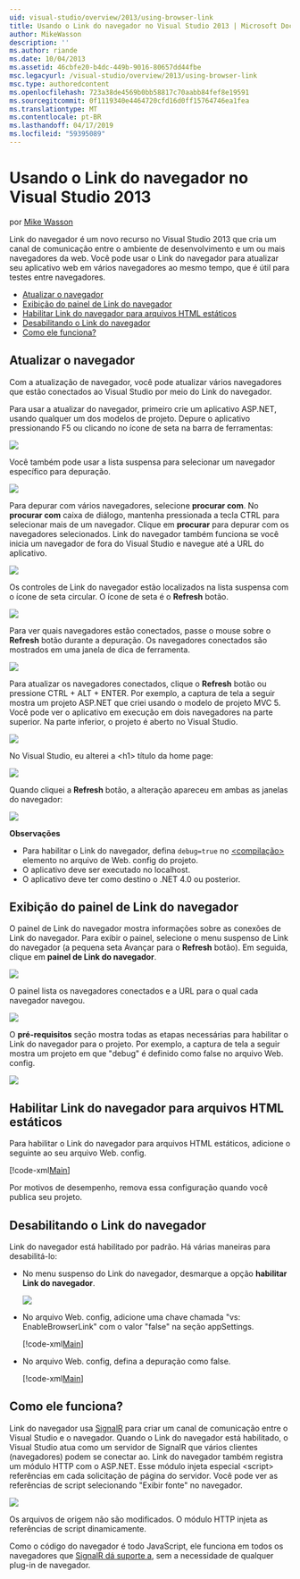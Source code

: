 ```yaml
---
uid: visual-studio/overview/2013/using-browser-link
title: Usando o Link do navegador no Visual Studio 2013 | Microsoft Docs
author: MikeWasson
description: ''
ms.author: riande
ms.date: 10/04/2013
ms.assetid: 46cbfe20-b4dc-449b-9016-80657dd44fbe
msc.legacyurl: /visual-studio/overview/2013/using-browser-link
msc.type: authoredcontent
ms.openlocfilehash: 723a38de4569b0bb58817c70aabb84fef8e19591
ms.sourcegitcommit: 0f1119340e4464720cfd16d0ff15764746ea1fea
ms.translationtype: MT
ms.contentlocale: pt-BR
ms.lasthandoff: 04/17/2019
ms.locfileid: "59395089"
---
```

# <a name="using-browser-link-in-visual-studio-2013"></a>Usando o Link do navegador no Visual Studio 2013

por [Mike Wasson](https://github.com/MikeWasson)

Link do navegador é um novo recurso no Visual Studio 2013 que cria um canal de comunicação entre o ambiente de desenvolvimento e um ou mais navegadores da web. Você pode usar o Link do navegador para atualizar seu aplicativo web em vários navegadores ao mesmo tempo, que é útil para testes entre navegadores.

- [Atualizar o navegador](#browser-refresh)
- [Exibição do painel de Link do navegador](#dashboard)
- [Habilitar Link do navegador para arquivos HTML estáticos](#static-html)
- [Desabilitando o Link do navegador](#disabling)
- [Como ele funciona?](#how-it-works)

<a id="browser-refresh"></a>
## <a name="browser-refresh"></a>Atualizar o navegador

Com a atualização de navegador, você pode atualizar vários navegadores que estão conectados ao Visual Studio por meio do Link do navegador.

Para usar a atualizar do navegador, primeiro crie um aplicativo ASP.NET, usando qualquer um dos modelos de projeto. Depure o aplicativo pressionando F5 ou clicando no ícone de seta na barra de ferramentas:

![](using-browser-link/_static/image1.png)

Você também pode usar a lista suspensa para selecionar um navegador específico para depuração.

![](using-browser-link/_static/image2.png)

Para depurar com vários navegadores, selecione **procurar com**. No **procurar com** caixa de diálogo, mantenha pressionada a tecla CTRL para selecionar mais de um navegador. Clique em **procurar** para depurar com os navegadores selecionados. Link do navegador também funciona se você inicia um navegador de fora do Visual Studio e navegue até a URL do aplicativo.

![](using-browser-link/_static/image3.png)

Os controles de Link do navegador estão localizados na lista suspensa com o ícone de seta circular. O ícone de seta é o **Refresh** botão.

![](using-browser-link/_static/image4.png)

Para ver quais navegadores estão conectados, passe o mouse sobre o **Refresh** botão durante a depuração. Os navegadores conectados são mostrados em uma janela de dica de ferramenta.

![](using-browser-link/_static/image5.png)

Para atualizar os navegadores conectados, clique o **Refresh** botão ou pressione CTRL + ALT + ENTER. Por exemplo, a captura de tela a seguir mostra um projeto ASP.NET que criei usando o modelo de projeto MVC 5. Você pode ver o aplicativo em execução em dois navegadores na parte superior. Na parte inferior, o projeto é aberto no Visual Studio.

![](using-browser-link/_static/image6.png)

No Visual Studio, eu alterei a &lt;h1&gt; título da home page:

![](using-browser-link/_static/image7.png)

Quando cliquei a **Refresh** botão, a alteração apareceu em ambas as janelas do navegador:

![](using-browser-link/_static/image8.png)

**Observações**

- Para habilitar o Link do navegador, defina `debug=true` no [ &lt;compilação&gt; ](https://msdn.microsoft.com/library/s10awwz0(v=vs.85).aspx) elemento no arquivo de Web. config do projeto.
- O aplicativo deve ser executado no localhost.
- O aplicativo deve ter como destino o .NET 4.0 ou posterior.

<a id="dashboard"></a>
## <a name="viewing-the-browser-link-dashboard"></a>Exibição do painel de Link do navegador

O painel de Link do navegador mostra informações sobre as conexões de Link do navegador. Para exibir o painel, selecione o menu suspenso de Link do navegador (a pequena seta Avançar para o **Refresh** botão). Em seguida, clique em **painel de Link do navegador**.

![](using-browser-link/_static/image9.png)

O painel lista os navegadores conectados e a URL para o qual cada navegador navegou.

![](using-browser-link/_static/image10.png)

O **pré-requisitos** seção mostra todas as etapas necessárias para habilitar o Link do navegador para o projeto. Por exemplo, a captura de tela a seguir mostra um projeto em que "debug" é definido como false no arquivo Web. config.

![](using-browser-link/_static/image11.png)

<a id="static-html"></a>
## <a name="enabling-browser-link-for-static-html-files"></a>Habilitar Link do navegador para arquivos HTML estáticos

Para habilitar o Link do navegador para arquivos HTML estáticos, adicione o seguinte ao seu arquivo Web. config.

[!code-xml[Main](using-browser-link/samples/sample1.xml)]

Por motivos de desempenho, remova essa configuração quando você publica seu projeto.

<a id="disabling"></a>
## <a name="disabling-browser-link"></a>Desabilitando o Link do navegador

Link do navegador está habilitado por padrão. Há várias maneiras para desabilitá-lo:

- No menu suspenso do Link do navegador, desmarque a opção **habilitar Link do navegador**. 

    ![](using-browser-link/_static/image12.png)
- No arquivo Web. config, adicione uma chave chamada "vs: EnableBrowserLink" com o valor "false" na seção appSettings. 

    [!code-xml[Main](using-browser-link/samples/sample2.xml)]
- No arquivo Web. config, defina a depuração como false. 

    [!code-xml[Main](using-browser-link/samples/sample3.xml)]

<a id="how-it-works"></a>
## <a name="how-does-it-work"></a>Como ele funciona?

Link do navegador usa [SignalR](../../../signalr/index.md) para criar um canal de comunicação entre o Visual Studio e o navegador. Quando o Link do navegador está habilitado, o Visual Studio atua como um servidor de SignalR que vários clientes (navegadores) podem se conectar ao. Link do navegador também registra um módulo HTTP com o ASP.NET. Esse módulo injeta especial &lt;script&gt; referências em cada solicitação de página do servidor. Você pode ver as referências de script selecionando "Exibir fonte" no navegador.

![](using-browser-link/_static/image13.png)

Os arquivos de origem não são modificados. O módulo HTTP injeta as referências de script dinamicamente.

Como o código do navegador é todo JavaScript, ele funciona em todos os navegadores que [SignalR dá suporte a](../../../signalr/overview/getting-started/supported-platforms.md), sem a necessidade de qualquer plug-in de navegador.

